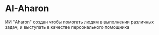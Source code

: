 # AI-Aharon
ИИ "Aharon" создан чтобы помогать людям в выполнении различных задач, и выступать в качестве персонального помощника
